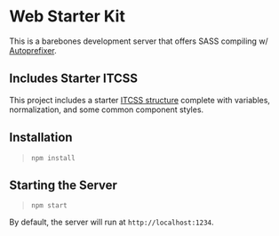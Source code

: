 # Web Starter Kit

This is a barebones development server that offers SASS compiling w/ [Autoprefixer](https://github.com/postcss/autoprefixer).

## Includes Starter ITCSS

This project includes a starter [ITCSS structure](https://github.com/8thlight/design-styleguide#scss) complete with variables, normalization, and some common component styles.

## Installation

> `npm install`

## Starting the Server

> `npm start`

By default, the server will run at `http://localhost:1234`.
